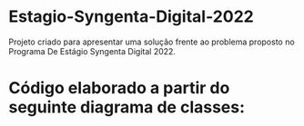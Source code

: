 # Estagio-Syngenta-Digital-2022 
Projeto criado para apresentar uma solução frente ao problema proposto no Programa De Estágio Syngenta Digital 2022.

<h1>Código elaborado a partir do seguinte diagrama de classes:<h1>

